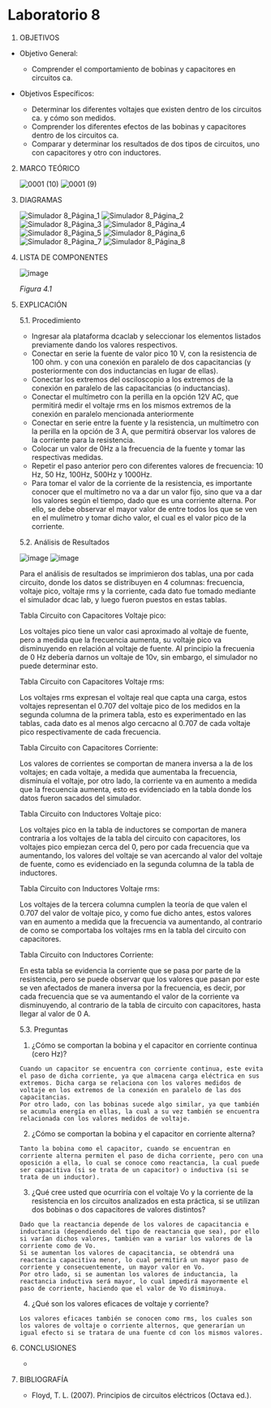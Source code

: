 # Laboratorio 8
1. OBJETIVOS
- Objetivo General:
   
   - Comprender el comportamiento de bobinas y capacitores en circuitos ca.
   
- Objetivos Específicos:
 
   - Determinar los diferentes voltajes que existen dentro de los circuitos ca. y cómo son medidos.
   - Comprender los diferentes efectos de las bobinas y capacitores dentro de los circuitos ca.
   - Comparar y determinar los resultados de dos tipos de circuitos, uno con capacitores y otro con inductores.
   
2. MARCO TEÓRICO
   
   ![0001 (10)](https://user-images.githubusercontent.com/76133212/112571149-7535f700-8db5-11eb-849e-77ffd878c3cf.jpg)
   ![0001 (9)](https://user-images.githubusercontent.com/76133212/112571156-7830e780-8db5-11eb-8c03-cdcf90ad42b6.jpg)

   
3. DIAGRAMAS
   
   ![Simulador 8_Página_1](https://user-images.githubusercontent.com/75439689/112569049-7d8c3300-8db1-11eb-90c5-30d3b1101517.jpg)
   ![Simulador 8_Página_2](https://user-images.githubusercontent.com/75439689/112569052-80872380-8db1-11eb-8d2b-0a85f2cc11e9.jpg)
   ![Simulador 8_Página_3](https://user-images.githubusercontent.com/75439689/112569068-84b34100-8db1-11eb-8320-3f1c7198ac45.jpg)
   ![Simulador 8_Página_4](https://user-images.githubusercontent.com/75439689/112569070-84b34100-8db1-11eb-9763-d028b36cfe7a.jpg)
   ![Simulador 8_Página_5](https://user-images.githubusercontent.com/75439689/112569073-854bd780-8db1-11eb-803e-e33a3ee3f4a7.jpg)
   ![Simulador 8_Página_6](https://user-images.githubusercontent.com/75439689/112569074-854bd780-8db1-11eb-9755-4bb522b21f8a.jpg)
   ![Simulador 8_Página_7](https://user-images.githubusercontent.com/75439689/112569065-841aaa80-8db1-11eb-811a-b680a3865ab6.jpg)
   ![Simulador 8_Página_8](https://user-images.githubusercontent.com/75439689/112569066-84b34100-8db1-11eb-875c-e6c380ec614c.jpg)

   
4. LISTA DE COMPONENTES
   
   ![image](https://user-images.githubusercontent.com/75439689/112568012-d0fd8180-8daf-11eb-9c98-ada8c7f6883e.png)
   
   *Figura 4.1*

5. EXPLICACIÓN

   5.1. Procedimiento
   
    - Ingresar ala plataforma dcaclab y seleccionar los elementos listados previamente dando los valores respectivos.
    - Conectar en serie la fuente de valor pico 10 V, con la resistencia de 100 ohm. y con una conexión en paralelo de dos capacitancias (y posteriormente con dos inductancias en lugar de ellas).
    - Conectar los extremos del osciloscopio a los extremos de la conexión en paralelo de las capacitancias (o inductancias).
    - Conectar el multímetro con la perilla en la opción 12V AC, que permitirá medir el voltaje rms en los mismos extremos de la conexión en paralelo mencionada anteriormente
    - Conectar en serie entre la fuente y la resistencia, un multímetro con la perilla en la opción de 3 A, que permitirá observar los valores de la corriente para la resistencia.
    - Colocar un valor de 0Hz a la frecuencia de la fuente y tomar las respectivas medidas.
    - Repetir el paso anterior pero con diferentes valores de frecuencia: 10 Hz, 50 Hz, 100Hz, 500Hz y 1000Hz.
    - Para tomar el valor de la corriente de la resistencia, es importante conocer que el multímetro no va a dar un valor fijo, sino que va a dar los valores según el tiempo, dado que es una corriente alterna. Por ello, se debe observar el mayor valor de entre todos los que se ven en el mulímetro y tomar dicho valor, el cual es el valor pico de la corriente.

   5.2. Análisis de Resultados
   
     ![image](https://user-images.githubusercontent.com/75439689/112569419-1f138480-8db2-11eb-8020-fd5d8867b814.png)
     ![image](https://user-images.githubusercontent.com/75439689/112569423-220e7500-8db2-11eb-9f39-554f6e1c49e6.png)
     
     Para el análisis de resultados se imprimieron dos tablas, una por cada circuito, donde los datos se distribuyen en 4 columnas: frecuencia, voltaje pico, voltaje rms y la corriente, cada dato fue tomado mediante el simulador dcac lab, y luego fueron puestos en estas tablas.
     
     Tabla Circuito con Capacitores Voltaje pico:
     
     Los voltajes pico tiene un valor casi aproximado al voltaje de fuente, pero a medida que la frecuencia aumenta, su voltaje pico va disminuyendo en relación al voltaje de fuente. Al principio la frecuenia de 0 Hz debería darnos un voltaje de 10v, sin embargo, el simulador no puede determinar esto.
     
     Tabla Circuito con Capacitores Voltaje rms:
     
     Los voltajes rms expresan el voltaje real que capta una carga, estos voltajes representan el 0.707 del voltaje pico de los medidos en la segunda columna de la primera tabla, esto es experimentado en las tablas, cada dato es al menos algo cercacno al 0.707 de cada voltaje pico respectivamente de cada frecuencia.
     
     Tabla Circuito con Capacitores Corriente:
     
     Los valores de corrientes se comportan de manera inversa a la de los voltajes; en cada voltaje, a medida que aumentaba la frecuencia, disminuía el voltaje, por otro lado, la corriente va en aumento a medida que la frecuencia aumenta, esto es evidenciado en la tabla donde los datos fueron sacados del simulador.
     
     Tabla Circuito con Inductores Voltaje pico:
     
     Los voltajes pico en la tabla de inductores se comportan de manera contraria a los voltajes de la tabla del circuito con capacitores, los voltajes pico empiezan cerca del 0, pero por cada frecuencia que va aumentando, los valores del voltaje se van acercando al valor del voltaje de fuente, como es evidenciado en la segunda columna de la tabla de inductores.
     
     Tabla Circuito con Inductores Voltaje rms:
     
     Los voltajes de la tercera columna cumplen la teoría de que valen el 0.707 del valor de voltaje pico, y como fue dicho antes, estos valores van en aumento a medida que la frecuencia va aumentando, al contrario de como se comportaba los voltajes rms en la tabla del circuito con capacitores.
     
     Tabla Circuito con Inductores Corriente:
     
     En esta tabla se evidencia la corriente que se pasa por parte de la resistencia, pero se puede observar que los valores que pasan por este se ven afectados de manera inversa por la frecuencia, es decir, por cada frecuencia que se va aumentando el valor de la corriente va disminuyendo, al contrario de la tabla de circuito con capacitores, hasta llegar al valor de 0 A.
     
   5.3. Preguntas
   
     1. ¿Cómo se comportan la bobina y el capacitor en corriente continua (cero Hz)?
       
       Cuando un capacitor se encuentra con corriente continua, este evita el paso de dicha corriente, ya que almacena carga eléctrica en sus extremos. Dicha carga se relaciona con los valores medidos de voltaje en los extremos de la conexión en paralelo de las dos capacitancias.
       Por otro lado, con las bobinas sucede algo similar, ya que también se acumula energía en ellas, la cual a su vez también se encuentra relacionada con los valores medidos de voltaje. 
         
     2. ¿Cómo se comportan la bobina y el capacitor en corriente alterna?

       Tanto la bobina como el capacitor, cuando se encuentran en corriente alterna permiten el paso de dicha corriente, pero con una oposición a ella, lo cual se conoce como reactancia, la cual puede ser capacitiva (si se trata de un capacitor) o inductiva (si se trata de un inductor).
      
     3. ¿Qué cree usted que ocurriría con el voltaje Vo y la corriente de la resistencia en los circuitos analizados en esta práctica, si se utilizan dos bobinas o dos capacitores de valores distintos?

       Dado que la reactancia depende de los valores de capacitancia e inductancia (dependiendo del tipo de reactancia que sea), por ello si varían dichos valores, también van a variar los valores de la corriente como de Vo.
       Si se aumentan los valores de capacitancia, se obtendrá una reactancia capacitiva menor, lo cual permitirá un mayor paso de corriente y consecuentemente, un mayor valor en Vo.
       Por otro lado, si se aumentan los valores de inductancia, la reactancia inductiva será mayor, lo cual impedirá mayormente el paso de corriente, haciendo que el valor de Vo disminuya.
       
     4. ¿Qué son los valores eficaces de voltaje y corriente?

       Los valores eficaces también se conocen como rms, los cuales son los valores de voltaje o corriente alternos, que generarían un igual efecto si se tratara de una fuente cd con los mismos valores.
       

  

6. CONCLUSIONES

   - 


7. BIBLIOGRAFÍA

   - Floyd, T. L. (2007). Principios de circuitos eléctricos (Octava ed.).
